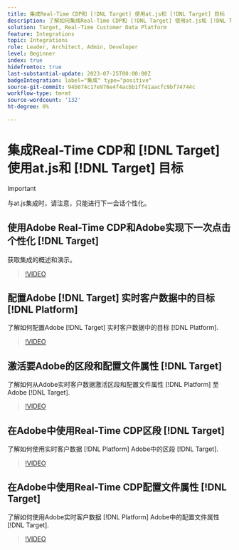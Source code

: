 ```yaml
---
title: 集成Real-Time CDP和 [!DNL Target] 使用at.js和 [!DNL Target] 目标
description: 了解如何集成Real-Time CDP和 [!DNL Target] 使用at.js和 [!DNL Target] 目标。
solution: Target, Real-Time Customer Data Platform
feature: Integrations
topic: Integrations
role: Leader, Architect, Admin, Developer
level: Beginner
index: true
hidefromtoc: true
last-substantial-update: 2023-07-25T00:00:00Z
badgeIntegration: label="集成" type="positive"
source-git-commit: 94b074c17e976e4f4acbb1ff41aacfc9bf74744c
workflow-type: tm+mt
source-wordcount: '132'
ht-degree: 0%

---
```



# 集成Real-Time CDP和 [!DNL Target] 使用at.js和 [!DNL Target] 目标

>[!IMPORTANT]
>
>与at.js集成时，请注意，只能进行下一会话个性化。


## 使用Adobe Real-Time CDP和Adobe实现下一次点击个性化 [!DNL Target]

获取集成的概述和演示。

>[!VIDEO](https://video.tv.adobe.com/v/340091?quality=12&learn=on)

## 配置Adobe [!DNL Target] 实时客户数据中的目标 [!DNL Platform]

了解如何配置Adobe [!DNL Target] 实时客户数据中的目标 [!DNL Platform].

>[!VIDEO](https://video.tv.adobe.com/v/3418799/?learn=on)

## 激活要Adobe的区段和配置文件属性 [!DNL Target]

了解如何从Adobe实时客户数据激活区段和配置文件属性 [!DNL Platform] 至Adobe [!DNL Target].

>[!VIDEO](https://video.tv.adobe.com/v/3419036/?learn=on)

## 在Adobe中使用Real-Time CDP区段 [!DNL Target]

了解如何使用实时客户数据 [!DNL Platform] Adobe中的区段 [!DNL Target].

>[!VIDEO](https://video.tv.adobe.com/v/3419149/?learn=on)

## 在Adobe中使用Real-Time CDP配置文件属性 [!DNL Target]

了解如何使用Adobe实时客户数据 [!DNL Platform] Adobe中的配置文件属性 [!DNL Target].

>[!VIDEO](https://video.tv.adobe.com/v/3419318/?learn=on)

